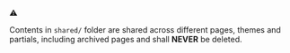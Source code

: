 :warning:

Contents in `shared/` folder are shared across different pages, themes and partials,
including archived pages and shall **NEVER** be deleted.

